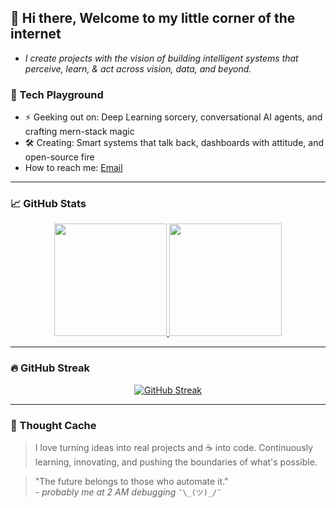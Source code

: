 ## 🌌 Hi there, Welcome to my little corner of the internet 

- *I create projects with the vision of building intelligent systems that perceive, learn, & act across vision, data, and beyond.*

### 🤖 Tech Playground

- ⚡ Geeking out on: Deep Learning sorcery, conversational AI agents, and crafting mern-stack magic  
- 🛠️ Creating: Smart systems that talk back, dashboards with attitude, and open-source fire
- How to reach me: [Email](mailto:saizen777999@gmail.com)

---

### 📈 GitHub Stats

<p align="center">
  <a href="https://github.com/shifs999">
    <img src="https://github-readme-stats.vercel.app/api?username=shifs999&show_icons=true&theme=tokyonight" height="180"/>
  </a>
  <a href="https://github.com/shifs999">
    <img src="https://github-readme-stats.vercel.app/api/top-langs/?username=shifs999&layout=compact&theme=algolia" height="180"/>
  </a>
</p>

---

### 🔥 GitHub Streak

<p align="center">
  <a href="https://git.io/streak-stats">
    <img src="https://github-readme-streak-stats.herokuapp.com?user=shifs999&theme=radical" alt="GitHub Streak"/>
  </a>
</p>

---

### 🔮 Thought Cache

> I love turning ideas into real projects and ☕ into code. 
> Continuously learning, innovating, and pushing the boundaries of what's possible.

> "The future belongs to those who automate it."  
> *- probably me at 2 AM debugging*  `¯\_(ツ)_/¯`
